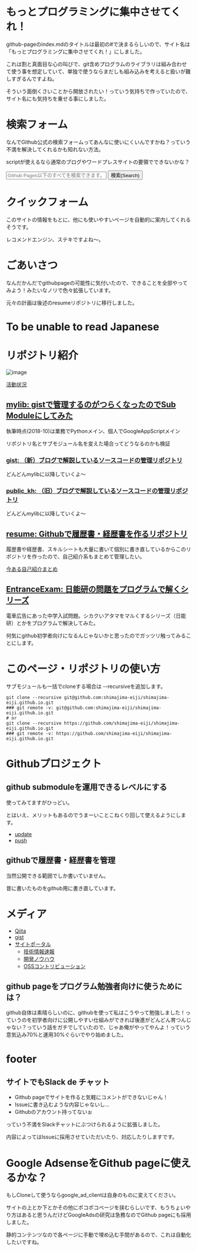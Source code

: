 # もっとプログラミングに集中させてくれ！
github-pageのindex.mdのタイトルは最初の#で決まるらしいので、サイト名は「もっとプログラミングに集中させてくれ！」にしました。

これは割と真面目な心の叫びで、git含めプログラムのライブラリは組み合わせて使う事を想定していて、単独で使うならまだしも組み込みを考えると扱いが難しすぎるんですよね。

そういう面倒くさいことから開放されたい！っていう気持ちで作っていたので、サイト名にも気持ちを乗せる事にしました。

# 検索フォーム
なんでGithub公式の検索フォームってあんなに使いにくいんですかね？っていう不満を解決してくれるかも知れない方法。

scriptが使えるなら通常のブログやワードプレスサイトの要領でできないかな？

<form id="cse-search-box" action="http://google.com/cse">
<input type="hidden" name="cx" value="partner-pub-4313452092557553:7524370029"/>
<input type="hidden" name="ie" value="UTF-8"/>
<input type="text" name="q" size="31" placeholder="Github Pages以下のすべてを検索できます。">
<button type="submit" name="sa">検索(Search)</button>
</form>
<script type="text/javascript" src="http://www.google.com/cse/brand?form=cse-search-box&lang=ja"></script>

# クイックフォーム
このサイトの情報をもとに、他にも使いやすいページを自動的に案内してくれるそうです。

レコメンドエンジン、ステキですよね～。

<script async src="//pagead2.googlesyndication.com/pagead/js/adsbygoogle.js"></script>
<ins class="adsbygoogle" style="display:block" data-ad-client="ca-pub-4313452092557553" data-ad-slot="9310870936" data-ad-format="link" data-full-width-responsive="true"></ins>
<script>
(adsbygoogle = window.adsbygoogle || []).push({});
</script>

# ごあいさつ
なんだかんだでgithubpageの可能性に気付いたので、できることを全部やってみよう！みたいなノリで色々拡張しています。

元々の計画は後述のresumeリポジトリに移行しました。

# To be unable to read Japanese
<div id="google_translate_element"></div><script type="text/javascript">
function googleTranslateElementInit() {
  new google.translate.TranslateElement({pageLanguage: 'ja', layout: google.translate.TranslateElement.InlineLayout.SIMPLE, gaTrack: true, gaId: 'UA-63549092-4'}, 'google_translate_element');
}
</script><script type="text/javascript" src="//translate.google.com/translate_a/element.js?cb=googleTranslateElementInit"></script>

# リポジトリ紹介
![image](https://grass-graph.moshimo.works/images/shimajima-eiji.png)

[活動状況](https://github.com/shimajima-eiji)

## [mylib: gistで管理するのがつらくなったのでSub Moduleにしてみた](/utils/)
執筆時点(2018-10)は業務でPythonメイン、個人でGoogleAppScriptメイン

リポジトリ名とサブモジュール名を変えた場合ってどうなるのかも検証

### [gist: （新）ブログで解説しているソースコードの管理リポジトリ](/gist/)
どんどんmylibに以降していくよ～

### [public_kh: （旧）ブログで解説しているソースコードの管理リポジトリ](/public_kh/)
どんどんmylibに以降していくよ～

## [resume: Githubで履歴書・経歴書を作るリポジトリ](/resume/)
履歴書や経歴書、スキルシートも大量に書いて個別に書き直しているからこのリポジトリを作ったので、自己紹介系もまとめて管理したい。

[今ある自己紹介まとめ](https://nomuraya.work/profile)

## [EntranceExam: 日能研の問題をプログラムで解くシリーズ](/nichiken/)
電車広告にあった中学入試問題。シカクいアタマをマルくするシリーズ（日能研）とかをプログラムで解決してみた。

何気にgithub初学者向けになるんじゃないかと思ったのでガッツリ触ってみることにします。

# このページ・リポジトリの使い方
サブモジュールも一括でcloneする場合は --recursiveを追加します。

```
git clone --recursive git@github.com:shimajima-eiji/shimajima-eiji.github.io.git
### git remote -v: git@github.com:shimajima-eiji/shimajima-eiji.github.io.git
# or
git clone --recursive https://github.com/shimajima-eiji/shimajima-eiji.github.io.git
### git remote -v: https://github.com/shimajima-eiji/shimajima-eiji.github.io.git
```

# Githubプロジェクト
## github submoduleを運用できるレベルにする
使ってみてますがひっどい。

とはいえ、メリットもあるのでうまーいことこねくり回して使えるようにします。

- [update](https://github.com/shimajima-eiji/shimajima-eiji.github.io/blob/master/update.bsh)
- [push](https://github.com/shimajima-eiji/shimajima-eiji.github.io/blob/master/push_submodules.sh)

## githubで履歴書・経歴書を管理
当然公開できる範囲でしか書いていません。

昔に書いたものをgithub用に書き直しています。

# メディア
- [Qiita](https://qiita.com/nomurasan)
- [gist](https://gist.github.com/shimajima-eiji)
- [サイトポータル](https://nomuraya.work/)
  - [技術情報速報](https://nomuraya.work/techzine/)
  - [開発ノウハウ](https://nomuraya.work/develop/)
  - [OSSコントリビューション](https://nomuraya.work/adiary/)

## github pageをプログラム勉強者向けに使うためには？
github自体は素晴らしいのに、githubを使って私はこうやって勉強しました！っていうのを初学者向けに公開しやすい仕組みができれば後進がどんどん育つんじゃない？っていう話をガチでしていたので、じゃあ俺がやってやんよ！っていう意気込み70%と運用30%ぐらいでやり始めました。


# footer
## サイトでもSlack de チャット
- Github pageでサイトを作ると気軽にコメントができないじゃん！
- Issueに書き込むような内容じゃないし…
- Githubのアカウント持ってないぉ

っていう不満をSlackチャットにぶつけられるように拡張しました。
<script src="https://embed.small.chat/TCQBTUWTXGD0U00YLT.js" async></script>

内容によってはIssueに採用させていただいたり、対応したりしますです。

# Google AdsenseをGithub pageに使えるかな？
もしCloneして使うならgoogle_ad_clientは自身のものに変えてください。

サイトの上とか下とかその他にポコポコページを挟むらしいです、もうちょいやり方はあると思うんだけどGoogleAdsの研究は急務なのでGithub pageにも採用しました。

静的コンテンツなので各ページに手動で埋め込む手間があるので、これは自動化したいですね。
<script async src="//pagead2.googlesyndication.com/pagead/js/adsbygoogle.js"></script>
<script>
     (adsbygoogle = window.adsbygoogle || []).push({
          google_ad_client: "ca-pub-4313452092557553",
          enable_page_level_ads: true
     });
</script>
